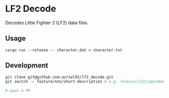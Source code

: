# LF2 Decode

Decodes Little Fighter 2 (LF2) data files.

## Usage

```
cargo run --release -- character.dat > character.txt
```

## Development

```bash
git clone git@github.com:azriel91/lf2_decode.git
git switch -c feature/nnn/short-description # e.g. feature/123/implement-something

# open a PR
```
